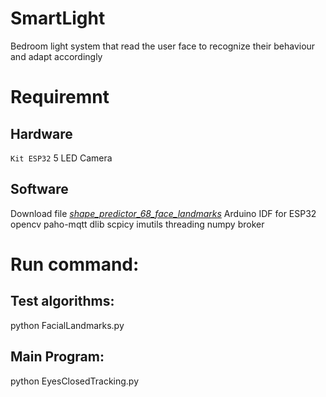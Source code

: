 # SmartLight
Bedroom light system that read the user face to recognize their behaviour and adapt accordingly
# Requiremnt
## Hardware
  `Kit ESP32`
  5 LED
  Camera
## Software
  Download file [*shape_predictor_68_face_landmarks*](http://dlib.net/files/)
  Arduino IDF for ESP32
  opencv
  paho-mqtt
  dlib
  scpicy
  imutils
  threading
  numpy
  broker
# Run command:
## Test algorithms: 
  python FacialLandmarks.py
## Main Program: 
  python EyesClosedTracking.py
